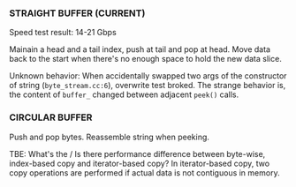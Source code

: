 ### STRAIGHT BUFFER (CURRENT)

Speed test result: 14-21 Gbps

Mainain a head and a tail index, push at tail and pop at head. Move data back 
to the start when there's no enough space to hold the new data slice.

Unknown behavior: When accidentally swapped two args of the constructor of 
string (`byte_stream.cc:6`), overwrite test broked. The strange behavior is, 
the content of `buffer_` changed between adjacent `peek()` calls.


### CIRCULAR BUFFER

Push and pop bytes. Reassemble string when peeking.

TBE: What's the / Is there performance difference between byte-wise, 
index-based copy and iterator-based copy? In iterator-based copy, two copy 
operations are performed if actual data is not contiguous in memory.

